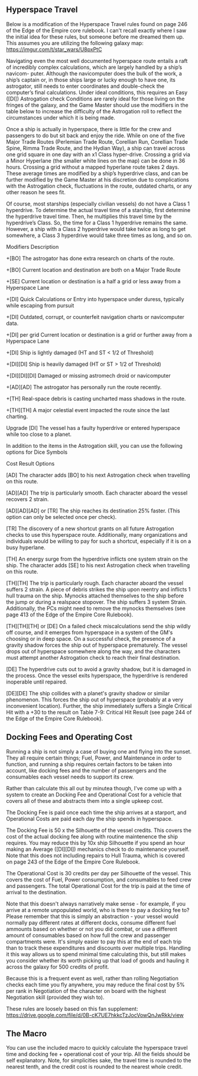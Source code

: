 ## Hyperspace Travel
Below is a modification of the Hyperspace Travel rules found on page 246 of the Edge of the Empire core rulebook. I can't recall exactly where I saw the initial idea for these rules, but someone before me dreamed them up. This assumes you are utilizing the following galaxy map: https://imgur.com/t/star_wars/U8pxPtC

Navigating even the most well documented hyperspace route entails a raft of incredibly complex calculations, which are largely handled by a ship’s navicom- puter. Although the navicomputer does the bulk of the work, a ship’s captain or, in those ships large or lucky enough to have one, its astrogator, still needs to enter coordinates and double-check the computer’s final calculations. Under ideal conditions, this requires an Easy ([DI]) Astrogation check Conditions are rarely ideal for those living on the fringes of the galaxy, and the Game Master should use the modifiers in the table below to increase the difficulty of the Astrogation roll to reflect the circumstances under which it is being made.

Once a ship is actually in hyperspace, there is little for the crew and passengers to do but sit back and enjoy the ride. While on one of the five Major Trade Routes (Perlemian Trade Route, Corellian Run, Corellian Trade Spine, Rimma Trade Route, and the Hydian Way), a ship can travel across one grid square in one day with an x1 Class hyper-drive.  Crossing a grid via a Minor Hyperlane (the smaller white lines on the map) can be done in 36 hours. Crossing a grid without a mapped hyperlane route takes 2 days. These average times are modified by a ship’s hyperdrive class, and can be further modified by the Game Master at his discretion due to complications with the Astrogation check, fluctuations in the route, outdated charts, or any other reason he sees fit.

Of course, most starships (especially civilian vessels) do not have a Class 1 hyperdrive. To determine the actual travel time of a starship, first determine the hyperdrive travel time. Then, he multiplies this travel time by the hyperdrive’s Class. So, the time for a Class 1 hyperdrive remains the same. However, a ship with a Class 2 hyperdrive would take twice as long to get somewhere, a Class 3 hyperdrive would take three times as long, and so on.

Modifiers	Description

+[BO]	The astrogator has done extra research on charts of the route.

+[BO]	Current location and destination are both on a Major Trade Route

+[SE]	Current location or destination is a half a grid or less away from a Hyperspace Lane

+[DI]	Quick Calculations or Entry into hyperspace under duress, typically while escaping from pursuit

+[DI]	Outdated, corrupt, or counterfeit navigation charts or navicomputer data.

+[DI] per grid	Current location or destination is a grid or further away from a Hyperspace Lane

+[DI]	Ship is lightly damaged (HT and ST < 1/2 of Threshold)

+[DI][DI]	Ship is heavily damaged (HT or ST > 1/2 of Threshold)

+[DI][DI][DI]	Damaged or missing astromech droid or navicomputer

+[AD][AD]	The astrogator has personally run the route recently.

+[TH]	Real-space debris is casting uncharted mass shadows in the route.

+[TH][TH]	A major celestial event impacted the route since the last charting.

Upgrade [DI]	The vessel has a faulty hyperdrive or entered hyperspace while too close to a planet.

In addition to the items in the Astrogation skill, you can use the following options for Dice Symbols

Cost	Result Options

[AD]	The character adds [BO] to his next Astrogation check when travelling on this route.

[AD][AD]	The trip is particularly smooth. Each character aboard the vessel recovers 2 strain.

[AD][AD][AD] or [TR]	The ship reaches its destination 25% faster. (This option can only be selected once per check).

[TR]	The discovery of a new shortcut grants on all future Astrogation checks to use this hyperspace route. Additionally, many organizations and individuals would be willing to pay for such a shortcut, especially if it is on a busy hyperlane.

[TH]	An energy surge from the hyperdrive inflicts one system strain on the ship.
The character adds [SE] to his next Astrogation check when travelling on this route.

[TH][TH]	The trip is particularly rough. Each character aboard the vessel suffers 2 strain.
A piece of debris strikes the ship upon reentry and inflicts 1 hull trauma on the ship.
Mynocks attached themselves to the ship before the jump or during a realspace stopover. The ship suffers 3 system Strain. Additionally, the PCs might need to remove the mynocks themselves (see page 413 of the Edge of the Empire Core Rulebook).

[TH][TH][TH] or [DE]	On a failed check miscalculations send the ship wildly off course, and it emerges from hyperspace in a system of the GM's choosing or in deep space.
On a successful check, the presence of a gravity shadow forces the ship out of hyperspace prematurely. The vessel drops out of hyperspace somewhere along the way, and the characters must attempt another Astrogation check to reach their final destination.

[DE]	The hyperdrive cuts out to avoid a gravity shadow, but it is damaged in the process. Once the vessel exits hyperspace, the hyperdrive is rendered inoperable until repaired.

[DE][DE]	The ship collides with a planet's gravity shadow or similar phenomenon. This forces the ship out of hyperspace (probably at a very inconvenient location). Further, the ship immediately suffers a Single Critical Hit with a +30 to the result on Table 7-9: Critical Hit Result (see page 244 of the Edge of the Empire Core Rulebook).

## Docking Fees and Operating Cost
Running a ship is not simply a case of buying one and flying into the sunset. They all require certain things; Fuel, Power, and Maintenance in order to function, and running a ship requires certain factors to be taken into account, like docking fees and the number of passengers and the consumables each vessel needs to support its crew.

Rather than calculate this all out by minutea though, I've come up with a system to create an Docking Fee and Operational Cost for a vehicle that covers all of these and abstracts them into a single upkeep cost.

The Docking Fee is paid once each time the ship arrives at a starport, and Operational Costs are paid each day the ship spends in hyperspace.

The Docking Fee is 50 x the Silhouette of the vessel credits. This covers the cost of the actual docking fee along with routine maintenence the ship requires. You may reduce this by 10x ship Silhouette if you spend an hour making an Average ([DI][DI]) mechanics check to do maintenance yourself. Note that this does not including repairs to Hull Trauma, which is covered on page 243 of the Edge of the Empire Core Rulebook.

The Operational Cost is 30 credits per day per Silhouette of the vessel. This covers the cost of Fuel, Power consumption, and consumables to feed crew and passengers. The total Operational Cost for the trip is paid at the time of arrival to the destination.

Note that this doesn't always narratively make sense - for example, if you arrive at a remote unpopulated world, who is there to pay a docking fee to? Please remember that this is simply an abstraction - your vessel would normally pay different rates at different docks, consume different fuel ammounts based on whether or not you did combat, or use a different amount of consumables based on how full the crew and passenger compartments were. It's simply easier to pay this at the end of each trip than to track these expenditures and discounts over multiple trips. Handling it this way allows us to spend minimal time calculating this, but still makes you consider whether its worth picking up that load of goods and hauling it across the galaxy for 500 credits of profit. 

Because this is a frequent event as well, rather than rolling Negotiation checks each time you fly anywhere, you may reduce the final cost by 5% per rank in Negotiation of the character on board with the highest Negotiation skill (provided they wish to).

These rules are loosely based on this fan supplement: https://drive.google.com/file/d/0B-cK7UE7hkkcTzJocVowQnJwRkk/view

## The Macro
You can use the included macro to quickly calculate the hyperspace travel time and docking fee + operational cost of your trip. All the fields should be self explanatory. Note, for simplicities sake, the travel time is rounded to the nearest tenth, and the credit cost is rounded to the nearest whole credit.
